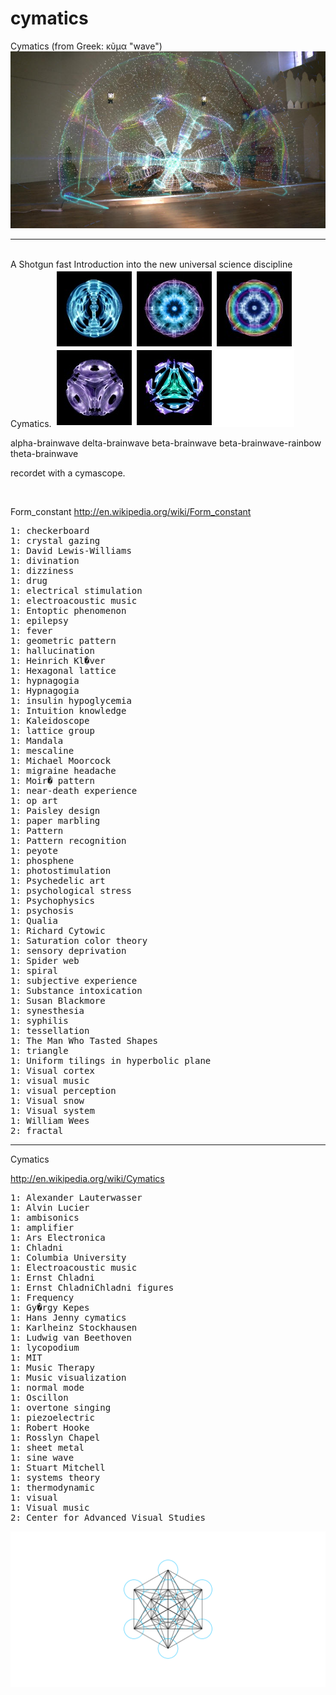 # cymatics
Cymatics (from Greek: κῦμα "wave")
<img src="./medium/Holographic_sound2.jpg" />
<hr>
<br>
A Shotgun fast Introduction into the new universal science discipline Cymatics.

<img src="./all.jpg" />


alpha-brainwave
delta-brainwave
beta-brainwave
beta-brainwave-rainbow
theta-brainwave

recordet with a cymascope.

<br>


Form_constant
http://en.wikipedia.org/wiki/Form_constant
<pre>
1: checkerboard
1: crystal gazing
1: David Lewis-Williams
1: divination
1: dizziness
1: drug
1: electrical stimulation
1: electroacoustic music
1: Entoptic phenomenon
1: epilepsy
1: fever
1: geometric pattern
1: hallucination
1: Heinrich Kl�ver
1: Hexagonal lattice
1: hypnagogia
1: Hypnagogia
1: insulin hypoglycemia
1: Intuition knowledge
1: Kaleidoscope
1: lattice group
1: Mandala
1: mescaline
1: Michael Moorcock
1: migraine headache
1: Moir� pattern
1: near-death experience
1: op art
1: Paisley design
1: paper marbling
1: Pattern
1: Pattern recognition
1: peyote
1: phosphene
1: photostimulation
1: Psychedelic art
1: psychological stress
1: Psychophysics
1: psychosis
1: Qualia
1: Richard Cytowic
1: Saturation color theory
1: sensory deprivation
1: Spider web
1: spiral
1: subjective experience
1: Substance intoxication
1: Susan Blackmore
1: synesthesia
1: syphilis
1: tessellation
1: The Man Who Tasted Shapes
1: triangle
1: Uniform tilings in hyperbolic plane
1: Visual cortex
1: visual music
1: visual perception
1: Visual snow
1: Visual system
1: William Wees
2: fractal
</pre>
<hr>

Cymatics

http://en.wikipedia.org/wiki/Cymatics
<pre>
1: Alexander Lauterwasser
1: Alvin Lucier
1: ambisonics
1: amplifier
1: Ars Electronica
1: Chladni
1: Columbia University
1: Electroacoustic music
1: Ernst Chladni
1: Ernst ChladniChladni figures
1: Frequency
1: Gy�rgy Kepes
1: Hans Jenny cymatics
1: Karlheinz Stockhausen
1: Ludwig van Beethoven
1: lycopodium
1: MIT
1: Music Therapy
1: Music visualization
1: normal mode
1: Oscillon
1: overtone singing
1: piezoelectric
1: Robert Hooke
1: Rosslyn Chapel
1: sheet metal
1: sine wave
1: Stuart Mitchell
1: systems theory
1: thermodynamic
1: visual
1: Visual music
2: Center for Advanced Visual Studies
</pre>
<img src="./metatron-cube.png" />
